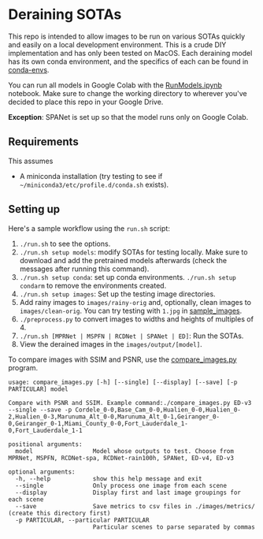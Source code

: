 # Deraining SOTAs

This repo is intended to allow images to be run on various SOTAs quickly and easily on a local development environment. This is a crude DIY implementation and has only been tested on MacOS. Each deraining model has its own conda environment, and the specifics of each can be found in [conda-envs](conda-envs). 

You can run all models in Google Colab with the [RunModels.ipynb](./RunModels.ipynb) notebook. Make sure to change the working directory to wherever you've decided to place this repo in your Google Drive.

__Exception__: SPANet is set up so that the model runs only on Google Colab.

## Requirements
This assumes 
 * A miniconda installation (try testing to see if `~/miniconda3/etc/profile.d/conda.sh` exists).

## Setting up
Here's a sample workflow using the `run.sh` script:
 1. `./run.sh` to see the options.
 2. `./run.sh setup models`: modify SOTAs for testing locally. Make sure to download and add the pretrained models afterwards (check the messages after running this command).
 3. `./run.sh setup conda`: set up conda environments. `./run.sh setup condarm` to remove the environments created.
 4. `./run.sh setup images`: Set up the testing image directories.
 5. Add rainy images to `images/rainy-orig` and, optionally, clean images to `images/clean-orig`. You can try testing with `1.jpg` in [sample_images](sample_images).
 6. `./preprocess.py` to convert images to widths and heights of multiples of 4.
 7. `./run.sh [MPRNet | MSPFN | RCDNet | SPANet | ED]`: Run the SOTAs.
 8. View the derained images in the `images/output/[model]`.

To compare images with SSIM and PSNR, use the [compare_images.py](compare_images.py) program.
```
usage: compare_images.py [-h] [--single] [--display] [--save] [-p PARTICULAR] model

Compare with PSNR and SSIM. Example command:./compare_images.py ED-v3 --single --save -p Cordele_0-0,Base_Cam_0-0,Hualien_0-0,Hualien_0-2,Hualien_0-3,Marunuma_Alt_0-0,Marunuma_Alt_0-1,Geiranger_0-0,Geiranger_0-1,Miami_County_0-0,Fort_Lauderdale_1-0,Fort_Lauderdale_1-1

positional arguments:
  model                 Model whose outputs to test. Choose from MPRNet, MSPFN, RCDNet-spa, RCDNet-rain100h, SPANet, ED-v4, ED-v3

optional arguments:
  -h, --help            show this help message and exit
  --single              Only process one image from each scene
  --display             Display first and last image groupings for each scene
  --save                Save metrics to csv files in ./images/metrics/ (create this directory first)
  -p PARTICULAR, --particular PARTICULAR
                        Particular scenes to parse separated by commas
```
